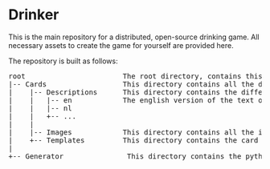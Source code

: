 Drinker
=======

This is the main repository for a distributed, open-source drinking game. All necessary assets to create the game for yourself
are provided here.

The repository is built as follows:

<pre>
root	       	  	       The root directory, contains this README file and the gitignore file
|-- Cards		           This directory contains all the data needed to generate the cards
|    |-- Descriptions	   This directory contains the different translations of the text on the cards
|    |   |-- en		       The english version of the text on the cards
|    |   |-- nl
|    |   +-- ...
|    |
|    |-- Images		       This directory contains all the images used in the cards
|    +-- Templates	       This directory contains the card templates and the back of the cards
|
+-- Generator		        This directory contains the python code for generating the finished cards in printable format
</pre>
